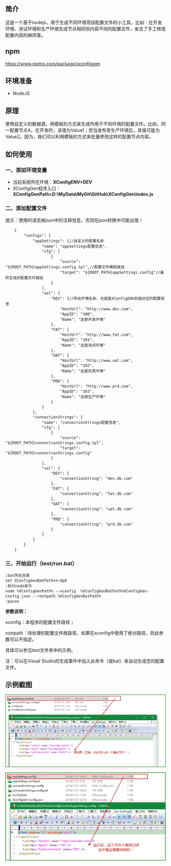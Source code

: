 ## 简介

这是一个基于nodejs，用于生成不同环境项目配置文件的小工具，比如：在开发环境、测试环境和生产环境生成节点相同但内容不同的配置文件，省去了手工修改配置内容的麻烦事。

## npm

https://www.npmjs.com/package/xconfiggen

## 环境准备

- NodeJS

## 原理

使用自定义的数据源，用模板的方式来生成作用于不同环境的配置文件。比如，同一配置节点A，在开发时，该值为Value1；但当发布至生产环境后，其值可能为Value2。因为，我们可以利用模板的方式来批量修改这样的配置节点内容。

## 如何使用

### 一、添加环境变量

- 当前系统所在环境：**XConfigENV=DEV**
- XConfigGen程序入口：**XConfigGenPath=D:\MyData\MyGit\GitHub\XConfigGen\index.js**

### 二、添加配置文件

提示：使用时请去掉json中的注释信息，否则在json转换中可能出错！

		{
		    "configs": {
		        "appSettings": {//自定义的配置名称
		            "name": "appSettings配置信息",
		            "cfg": [
		                {
		                    "source": "${ROOT_PATH}appSettings.config.tpl",//配置文件模板路径
		                    "target": "${ROOT_PATH}appSettings.config"//最终生成的配置文件路径
		                }
		            ],
		            "val": {
		                "DEV": {//所在环境名称，也就是XConfigENV的值对应的配置信息
		                    "HostUrl": "http://www.dev.com",
		                    "AppID": "100",
		                    "Name": "这是开发环境"
		                },
		                "FAT": {
		                    "HostUrl": "http://www.fat.com",
		                    "AppID": "101",
		                    "Name": "这是测试环境"
		                },
		                "UAT": {
		                    "HostUrl": "http://www.uat.com",
		                    "AppID": "102",
		                    "Name": "这是仿真环境"
		                },
		                "PRD": {
		                    "HostUrl": "http://www.prd.com",
		                    "AppID": "103",
		                    "Name": "这是生产环境"
		                }
		            }
		        },
		        "connectionStrings": {
		            "name": "connectionStrings配置信息",
		            "cfg": [
		                {
		                    "source": "${ROOT_PATH}connectionStrings.config.tpl",
		                    "target": "${ROOT_PATH}connectionStrings.config"
		                }
		            ],
		            "val": {
		                "DEV": {
		                    "connectionString": "dev.db.com"
		                },
		                "FAT": {
		                    "connectionString": "fat.db.com"
		                },
		                "UAT": {
		                    "connectionString": "uat.db.com"
		                },
		                "PRD": {
		                    "connectionString": "prd.db.com"
		                }
		            }
		        }
		    }
		}




### 三、开始运行（test/run.bat）


	:bat所在目录
	set XConfigGenBatPath=%~dp0
	:执行node命令
	node %XConfigGenPath% --xconfig  %XConfigGenBatPath%XConfigGen-Config.json --rootpath %XConfigGenBatPath%
	:pause


	
**参数说明：**

xconfig：本程序的配置文件路径；

rootpath：待处理的配置文件根路径，如果在xconfig中使用了绝对路径，则此参数可以不指定。

具体可以参见test文件夹中的示例。

注：可以在Visual Studio的生成事件中加入此命令（或bat）来自动生成您的配置文件。


## 示例截图

![](https://raw.githubusercontent.com/xucongli1989/XConfigGen/master/imgs/1.jpg)


![](https://raw.githubusercontent.com/xucongli1989/XConfigGen/master/imgs/2.jpg)

